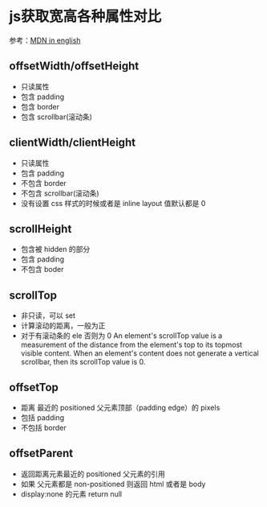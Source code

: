 # js获取宽高各种属性对比

参考：[MDN in english](https://developer.mozilla.org/en-US/docs/Web/API/HTMLElement/offsetWidth)

## offsetWidth/offsetHeight

- 只读属性
- 包含 padding
- 包含 border
- 包含 scrollbar(滚动条)

## clientWidth/clientHeight

- 只读属性
- 包含 padding
- 不包含 border
- 不包含 scrollbar(滚动条)
- 没有设置 css 样式的时候或者是 inline layout 值默认都是 0 

## scrollHeight

- 包含被 hidden 的部分
- 包含 padding 
- 不包含 boder 

## scrollTop

- 非只读，可以 set
- 计算滚动的距离，一般为正
- 对于有滚动条的 ele  否则为 0
An element's scrollTop value is a measurement of the distance from the element's top to its topmost visible content. When an element's content does not generate a vertical scrollbar, then its scrollTop value is 0.

## offsetTop

- 距离 最近的 positioned 父元素顶部（padding edge）的 pixels
- 包括 padding 
- 不包括 border 

## offsetParent

- 返回距离元素最近的 positioned 父元素的引用
- 如果 父元素都是 non-positioned 则返回 html 或者是 body
- display:none 的元素  return null

